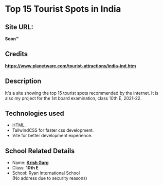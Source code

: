 # Top 15 Tourist Spots in India

## Site URL:

**Soon™**

## Credits

**https://www.planetware.com/tourist-attractions/india-ind.htm**

## Description

It's a site showing the top 15 tourist spots recommended by the internet. It is also my project for the 1st board examination, class 10th E, 2021-22.

## Technologies used

- HTML.
- TailwindCSS for faster css development.
- Vite for better development experience.

## School Related Details

- Name: **[Krish Garg](https://www.krishgarg.ga)**
- Class: **10th E**
- School: Ryan International School <br />(No address due to security reasons)

